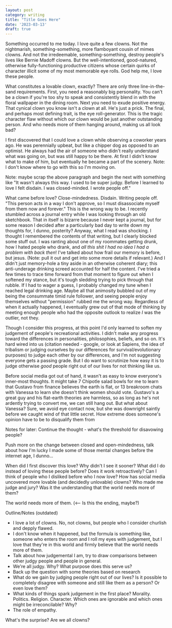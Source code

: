 ```yaml
---
layout: post
category: writing
title: "Title Goes Here"
date: '2023-03-13'
draft: true
---
```


Something occurred to me today. I love quite a few clowns. Not the nightmarish, something-something, more flamboyant cousin of mimes clowns. And not the irredeemable, something-something, destroy people's lives like Bernie Madoff clowns. But the well-intentioned, good-natured, otherwise fully-functioning productive citizens whose certain quirks of character illicit some of my most memorable eye rolls. God help me, I love these people.

What constitutes a lovable clown, exactly? There are only three line-in-the-sand requirements. First, you need a reasonably big personality. You can't be a clown if you're too shy to speak and consistently blend in with the floral wallpaper in the dining room. Next you need to exude positive energy. That cynical clown you know isn't a clown at all. He's just a prick. The final, and perhaps most defining trait, is the eye roll-generator. This is the tragic character flaw without which our clown would be just another outstanding person. And who needs more of them hanging around, making us all look bad?

I first discovered that I could love a clown while observing a coworker years ago. He was perennially upbeat, but like a chipper dog as opposed to an optimist. He always had the air of someone who didn't really understand what was going on, but was still happy to be there. At first I didn't know what to make of him, but eventually he became a part of the scenery. Note: I don't know where to go with this so I'm moving on.

Note: maybe scrap the above paragraph and begin the next with something like "It wasn't always this way. I used to be super judgy. Before I learned to love I felt disdain. I was closed-minded. I wrote people off."

What came before love? Close-mindedness. Disdain. Writing people off. "This person acts in a way I don't approve, so I must disassociate myself from them now and forever." This is the wrong way to be. I recently stumbled across a journal entry while I was looking through an old sketchbook. That in itself is bizarre because I never kept a journal, but for some reason I decided after a particularly bad day to write down my thoughts for, I dunno, posterity? Anyway, what I read was shocking. I thought I remembered the contents of that writing, but I clearly blocked some stuff out. I was ranting about one of my roommates getting drunk, how I hated people who drank, and _all this shit I had no idea I had a problem with back then_! I've talked about how frail our memory is before, but jesus. (Note: pull it out and get into some more details if relevant.) And I didn't just memory-hole a tiny aside in an otherwise coherent diary; this anti-underage drinking screed accounted for half the content. I've tried a few times to trace time forward from that moment to figure out when I softened my stance, but it's tough sledding trying to pick through that rubble. If I had to wager a guess, I probably changed my tune when I reached legal drinking age. Maybe all that animosity bubbled out of my being the consummate timid rule follower, and seeing people enjoy themselves without "permission" rubbed me the wrong way. Regardless of when it actually happened, I eventually grew out of that mode of thinking by meeting enough people who had the opposite outlook to realize _I_ was the outlier, not they.

Though I consider this progress, at this point I'd only learned to soften my judgement of people's recreational activities. I didn't make any progress toward the differences in personalities, philosophies, beliefs, and so on. It's hard wired into us (citation needed - google, or look at Sapiens, the idea of tribalism or judging ourselves by our differences for survival/evolutionary purposes) to judge each other by our differences, and I'm not suggesting everyone gets a passing grade. But I do want to scrutinize how easy it is to judge otherwise _good_ people right out of our lives for not thinking like us.

Before social media got out of hand, it wasn't as easy to know everyone's inner-most thoughts. It might take 7 Chipotle salad bowls for me to learn that Gustavo from finance believes the earth is flat, or 13 breakroom chats with Vanessa to learn she doesn't think women should vote. Gustavo's a great guy and his flat-earth theories are harmless, so as long as he's not ardently trying to convert me, we can still hang out. But what about Vanessa? Sure, we avoid eye contact now, but she was downright saintly before we caught wind of that little secret. How extreme does someone's opinion have to be to disqualify them from 


Notes for later: Continue the thought - what's the threshold for disavowing people?


Push more on the change between closed and open-mindedness, talk about how I'm lucky I made some of those mental changes before the internet age, I dunno...



When did I first discover this love? 
Why didn't I see it sooner? 
What did I do instead of loving these people before? 
Does it work retroactively? Can I think of people who I disliked before who I now love?
How has social media uncovered more lovable (and decidedly unlovable) clowns?
Who made me judge and jury?
   Was it the understanding that the world needs more of them?

The world needs more of them. (<-- Is this the ending, maybe?)




Outline/Notes (outdated)
- I love a lot of clowns. No, not clowns, but people who I consider churlish and depply flawed.
- I don't know when it happened, but the formula is something like, someone who enters the room and I roll my eyes with judgement, but I love that they're in this world and firmly believe that the world needs more of them.
- Talk about how judgemental I am, try to draw comparisons between other judgy people and people in general. 
- We're all judgy. Why? What purpose does this serve us?
- Back up the question with some theories based on research
- What do we gain by judging people right out of our lives? Is it possible to completely disagree with someone and still like them as a person? Or even love them?
- What kinds of things spark judgement in the first place? Morality. Politics. Religion. Character. Which ones are ignorable and which ones might be irreconcilable? Why?
- The role of empathy. 

What's the surprise?
Are we all clowns? 